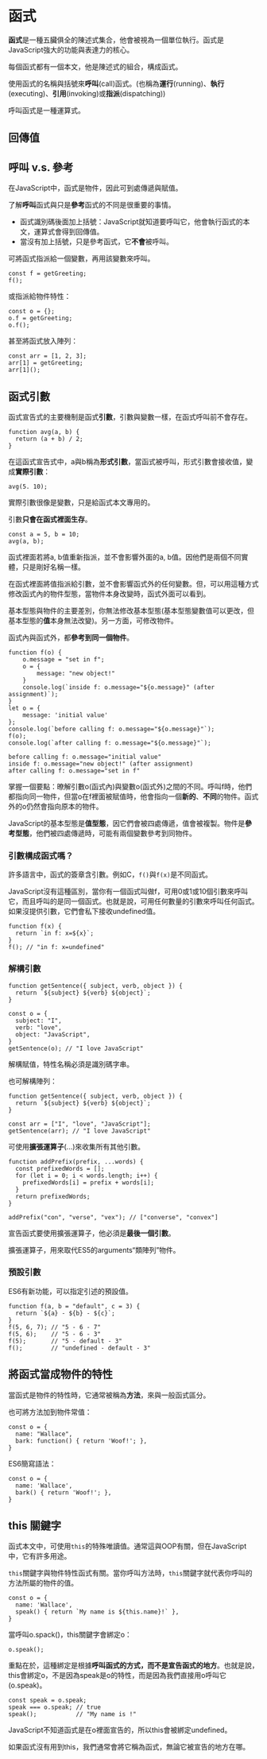 # 函式

**函式**是一種五臟俱全的陳述式集合，他會被視為一個單位執行。函式是JavaScript強大的功能與表達力的核心。

每個函式都有一個本文，他是陳述式的組合，構成函式。

使用函式的名稱與括號來**呼叫**(call)函式。(也稱為**運行**(running)、**執行**(executing)、**引用**(invoking)或**指派**(dispatching))

呼叫函式是一種運算式。

## 回傳值

## 呼叫 v.s. 參考

在JavaScript中，函式是物件，因此可到處傳遞與賦值。

了解**呼叫**函式與只是**參考**函式的不同是很重要的事情。

- 函式識別碼後面加上括號：JavaScript就知道要呼叫它，他會執行函式的本文，運算式會得到回傳值。
- 當沒有加上括號，只是參考函式，它**不會**被呼叫。

可將函式指派給一個變數，再用該變數來呼叫。

```
const f = getGreeting;
f();
```

或指派給物件特性：

```
const o = {};
o.f = getGreeting;
o.f();
```

甚至將函式放入陣列：

```
const arr = [1, 2, 3];
arr[1] = getGreeting;
arr[1]();
```

## 函式引數

函式宣告式的主要機制是函式**引數**，引數與變數一樣，在函式呼叫前不會存在。

```
function avg(a, b) {
  return (a + b) / 2;
}
```

在這函式宣告式中，a與b稱為**形式引數**，當函式被呼叫，形式引數會接收值，變成**實際引數**：

```
avg(5. 10);
```

實際引數很像是變數，只是給函式本文專用的。

引數**只會在函式裡面生存**。

```
const a = 5, b = 10;
avg(a, b);
```

函式裡面若將a, b值重新指派，並不會影響外面的a, b值。因他們是兩個不同實體，只是剛好名稱一樣。

在函式裡面將值指派給引數，並不會影響函式外的任何變數。但，可以用這種方式修改函式內的物件型態，當物件本身改變時，函式外面可以看到。

基本型態與物件的主要差別，你無法修改基本型態(基本型態變數值可以更改，但基本型態的**值**本身無法改變)。另一方面，可修改物件。

函式內與函式外，都**參考到同一個物件**。

```
function f(o) {
	o.message = "set in f";
	o = {
		message: "new object!"
	}
	console.log(`inside f: o.message="${o.message}" (after assignment)`);
}
let o = {
	message: 'initial value'
};
console.log(`before calling f: o.message="${o.message}"`);
f(o);
console.log(`after calling f: o.message="${o.message}"`);
```

```
before calling f: o.message="initial value"
inside f: o.message="new object!" (after assignment)
after calling f: o.message="set in f"
```

掌握一個要點：暸解引數o(函式內)與變數o(函式外)之間的不同。呼叫f時，他們都指向同一物件，但當o在f裡面被賦值時，他會指向一個**新的**、**不同**的物件。函式外的o仍然會指向原本的物件。

JavaScript的基本型態是**值型態**，因它們會被四處傳遞，值會被複製。物件是**參考型態**，他們被四處傳遞時，可能有兩個變數參考到同物件。

### 引數構成函式嗎？

許多語言中，函式的簽章含引數。例如C，`f()`與`f(x)`是不同函式。

JavaScript沒有這種區別，當你有一個函式叫做f，可用0或1或10個引數來呼叫它，而且呼叫的是同一個函式。也就是說，可用任何數量的引數來呼叫任何函式。如果沒提供引數，它們會私下接收undefined值。

```
function f(x) {
  return `in f: x=${x}`;
}
f(); // "in f: x=undefined"
```

### 解構引數

```
function getSentence({ subject, verb, object }) {
  return `${subject} ${verb} ${object}`;
}

const o = {
  subject: "I",
  verb: "love",
  object: "JavaScript",
}
getSentence(o); // "I love JavaScript"
```

解構賦值，特性名稱必須是識別碼字串。

也可解構陣列：

```
function getSentence({ subject, verb, object }) {
  return `${subject} ${verb} ${object}`;
}

const arr = ["I", "love", "JavaScript"];
getSentence(arr); // "I love JavaScript"
```

可使用**擴張運算子**(...)來收集所有其他引數。

```
function addPrefix(prefix, ...words) {
  const prefixedWords = [];
  for (let i = 0; i < words.length; i++) {
    prefixedWords[i] = prefix + words[i];
  }
  return prefixedWords;
}

addPrefix("con", "verse", "vex"); // ["converse", "convex"]
```

宣告函式要使用擴張運算子，他必須是**最後一個引數**。

擴張運算子，用來取代ES5的arguments“類陣列”物件。

### 預設引數

ES6有新功能，可以指定引述的預設值。

```
function f(a, b = "default", c = 3) {
  return `${a} - ${b} - ${c}`;
}
f(5, 6, 7); // "5 - 6 - 7"
f(5, 6);    // "5 - 6 - 3"
f(5);       // "5 - default - 3"
f();        // "undefined - default - 3"
```

## 將函式當成物件的特性

當函式是物件的特性時，它通常被稱為**方法**，來與一般函式區分。

也可將方法加到物件常值：

```
const o = {
  name: "Wallace",
  bark: function() { return 'Woof!'; },
}
```

ES6簡寫語法：

```
const o = {
  name: 'Wallace',
  bark() { return 'Woof!'; },
}
```

## this 關鍵字

函式本文中，可使用`this`的特殊唯讀值。通常這與OOP有關，但在JavaScript中，它有許多用途。

`this`關鍵字與物件特性函式有關。當你呼叫方法時，`this`關鍵字就代表你呼叫的方法所屬的物件的值。

```
const o = {
  name: 'Wallace',
  speak() { return `My name is ${this.name}!` },
}
```

當呼叫o.spack()，this關鍵字會綁定o：

```
o.speak();
```

重點在於，這種綁定是根據**呼叫函式的方式，而不是宣告函式的地方**。也就是說，this會綁定o，不是因為speak是o的特性，而是因為我們直接用o呼叫它(o.speak)。

```
const speak = o.speak;
speak === o.speak; // true
speak();           // "My name is !"
```

JavaScript不知道函式是在o裡面宣告的，所以this會被綁定undefined。

如果函式沒有用到this，我們通常會將它稱為函式，無論它被宣告的地方在哪。